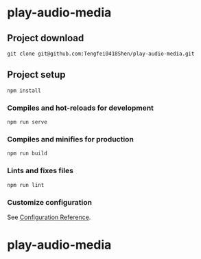 # play-audio-media

## Project download
```
git clone git@github.com:Tengfei0418Shen/play-audio-media.git
```

## Project setup
```
npm install
```

### Compiles and hot-reloads for development
```
npm run serve
```

### Compiles and minifies for production
```
npm run build
```

### Lints and fixes files
```
npm run lint
```

### Customize configuration
See [Configuration Reference](https://cli.vuejs.org/config/).
# play-audio-media
